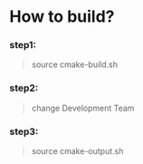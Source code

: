 <!--
 * @Description: introduce how to build ios library
 * @Author: wolf-herd
 * @Date: 2020-10-19 20:01:30
 * @LastEditTime: 2020-10-19 20:24:26
 * @LastEditors: wolf-herd
-->
# How to build?
### step1:
>    source cmake-build.sh

### step2:
>    change Development Team

### step3:
>    source cmake-output.sh
    
